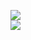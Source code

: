[![](https://img.shields.io/badge/Made%20With-Github%20Spray-lightgrey.svg?style=for-the-badge&logo=github)](https://github.com/Annihil/github-spray#1086)  
[![](https://i.imgur.com/2DrTn0Z.gif)](https://github.com/Annihil/github-spray)
